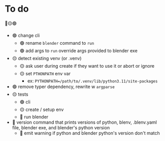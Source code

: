 # To do
🔴🟡🟢

* 🟢 change cli
    * 🟢 rename `blender` command to `run`
    * 🟢 add args to `run` override args provided to blender exe
* 🟡 detect existing venv (or .venv)
    * 🟡 ask user during create if they want to use it or abort or ignore
    * 🟡 set `PTHONPATH` env var
        * ex: `PYTHONPATH=/path/to/.venv/lib/python3.11/site-packages`
* 🟢 remove typer dependency, rewrite w `argparse`
* 🟡 tests
    * 🟢 cli
    * 🟡 create / setup env
    * 🔴 run blender
* 🔴 version command that prints versions of python, blenv, .blenv.yaml file, blender exe, and blender's python version
    * 🔴 emit warning if python and blender python's version don't match